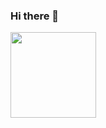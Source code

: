 ### Hi there 👋

<img height="137px" src="https://github-readme-stats.vercel.app/api?username=KNwbq&hide_title=true&hide_border=true&show_icons=true&line_height=21&text_color=000&icon_color=000&bg_color=0,CCCCCC,999999,666666&theme=graywhite" />



<!-- <div align="center"> <img height="137px" src="https://github-readme-stats.vercel.app/api?username=Kwbq" /> </div> -->

<!--
**KNwbq/KNwbq** is a ✨ _special_ ✨ repository because its `README.md` (this file) appears on your GitHub profile.

Here are some ideas to get you started:

- 🔭 I’m currently working on ...
- 🌱 I’m currently learning ...
- 👯 I’m looking to collaborate on ...
- 🤔 I’m looking for help with ...
- 💬 Ask me about ...
- 📫 How to reach me: ...
- 😄 Pronouns: ...
- ⚡ Fun fact: ...
-->
